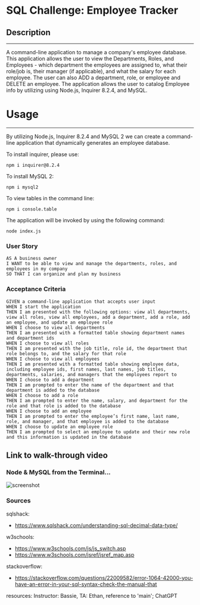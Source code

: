 # SQL Challenge: Employee Tracker


## Description
***
A command-line application to manage a company's employee database. This application allows the user to view the Departments, Roles, and Employees - which department the employees are assigned to, what their role/job is, their manager (if applicable), and what the salary for each employee. The user can also ADD a department, role, or employee and DELETE an employee.  The application allows the user to catalog Employee info by utilizing using Node.js, Inquirer 8.2.4, and MySQL.


# Usage
***
By utilizing Node.js, Inquirer 8.2.4 and MySQL 2 we can create a command-line application that dynamically generates an employee database. 

To install inquirer, please use:

```
npm i inquirer@8.2.4
```
To install MySQL 2:
```
npm i mysql2
```

To view tables in the command line:
```
npm i console.table
```

The application will be invoked by using the following command:
```
node index.js
```


### User Story
```
AS A business owner
I WANT to be able to view and manage the departments, roles, and employees in my company
SO THAT I can organize and plan my business
```

### Acceptance Criteria
```
GIVEN a command-line application that accepts user input
WHEN I start the application
THEN I am presented with the following options: view all departments, view all roles, view all employees, add a department, add a role, add an employee, and update an employee role
WHEN I choose to view all departments
THEN I am presented with a formatted table showing department names and department ids
WHEN I choose to view all roles
THEN I am presented with the job title, role id, the department that role belongs to, and the salary for that role
WHEN I choose to view all employees
THEN I am presented with a formatted table showing employee data, including employee ids, first names, last names, job titles, departments, salaries, and managers that the employees report to
WHEN I choose to add a department
THEN I am prompted to enter the name of the department and that department is added to the database
WHEN I choose to add a role
THEN I am prompted to enter the name, salary, and department for the role and that role is added to the database
WHEN I choose to add an employee
THEN I am prompted to enter the employee’s first name, last name, role, and manager, and that employee is added to the database
WHEN I choose to update an employee role
THEN I am prompted to select an employee to update and their new role and this information is updated in the database
```

## Link to walk-through video


### Node & MySQL from the Terminal... 
![screenshot]( )

### Sources

sqlshack:
- https://www.sqlshack.com/understanding-sql-decimal-data-type/

w3schools:
- https://www.w3schools.com/js/js_switch.asp
- https://www.w3schools.com/jsref/jsref_map.asp

stackoverflow:
- https://stackoverflow.com/questions/22009582/error-1064-42000-you-have-an-error-in-your-sql-syntax-check-the-manual-that

resources:
Instructor: Bassie, TA: Ethan, reference to 'main'; ChatGPT 